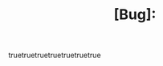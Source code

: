 ---
name: NewBugReport
about: File of new report bug
description: File a bug report
title: "[Bug]: "
labels: ["bug", "triage"]
projects: ["octo-org/1", "octo-org/44"]
assigness: 
  - octocat
body: 
  - type : markdown
    attributes: 
      value: |
        Thanks for taking the time to fill out this bug report! 
  - type : input
    id: contact
    attributes: 
      label: Contact Details
      descriiption: How can we get in touch with you if we need more info? 
      placeholder: ex. email@example.com
    validations:
      required: false
  - type : textarea 
    id: what-happened 
    attributes: 
      label: What happened?
      description: Also tell us, what did you expect to haappen?
      placeholder: Tell us what you see!
      value: "A bug happened!"
    validations: 
      required: true
  - type : dropdown
    id: version
    attributes: 
      label: Version
      description: What version of our software are you running?
      options: 
        - 1.0.2 (Default) 
        - 1.0.3 (Edge)
      default: 0
    validations:
      required: true
  - type : dropdown
    id: browsers 
    attributes: 
      label: What browsers are you seeing the problem on?
      multiple: true
      options: 
        - Firefox
        - Chorme
        - Safari
        - Microsoft Edge
  - type : textarea
    id: logs
    attributes: 
      label: Relevant log output
      description: Please copy and paste any relevant log output. This will be automatically formatted into code, so no need for backticks. 
      render: shell
  - type : checkboxes
    id: terms
    attributes: 
      label: Code od Conduct
      description: By submitting this issue, you agree to follow our [Code of Conduct](https://example.com)
      options: 
        - label: I agree to follow this project's Code of Conduct
          required: true
---
